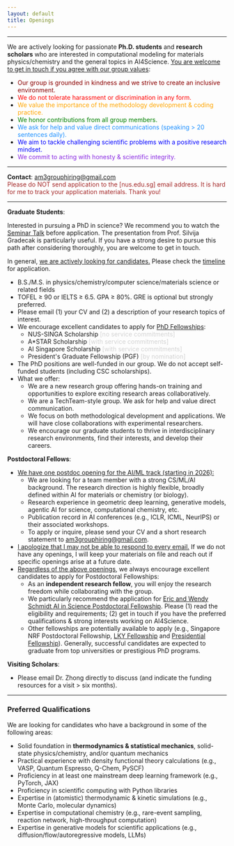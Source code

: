 ```yaml
---
layout: default
title: Openings
---
```


---

We are actively looking for passionate <strong>Ph.D. students</strong> and <strong>research scholars</strong> who are interested in computational modeling for materials physics/chemistry and the general topics in AI4Science. <span style="text-decoration: underline">You are welcome to get in touch if you agree with our group values</span>:

 * <span style="color: darkred">Our group is grounded in kindness and we strive to create an inclusive environment.</span>
 * <span style="color: red">We do not tolerate harassment or discrimination in any form.</span>
 * <span style="color: orange">We value the importance of the methodology development & coding practice.</span>
 * <span style="color: Green">We honor contributions from all group members.</span>
 * <span style="color: dodgerblue">We ask for help and value direct communications (speaking > 20 sentences daily). </span>
 * <span style="color: blue">We aim to tackle challenging scientific problems with a positive research mindset.</span>
 * <span style="color: blueviolet">We commit to acting with honesty & scientific integrity.</span>


---

<strong>Contact</strong>: <a href="mailto:am3grouphiring@gmail.com">am3grouphiring@gmail.com</a>
<br>
<span style="color: brown">Please do NOT send application to the [nus.edu.sg] email address. It is hard for me to track your application materials. Thank you!</span>
<br>


---
<strong>Graduate Students</strong>:

Interested in pursuing a PhD in science? We recommend you to watch the <a href="https://www.youtube.com/watch?v=gUa5CQ0yE6c&t=794s">Seminar Talk</a> before application. 
The presentation from Prof. Silvija Gradecak is particularly useful. If you have a strong desire to pursue this path after considering thoroughly, you are welcome to get in touch.

In general, <span style="text-decoration: underline">we are actively looking for candidates.</span> Please check the <a href="https://cde.nus.edu.sg/graduate/graduate-programmes-by-research/how-to-apply/">timeline</a> for application.
* B.S./M.S. in physics/chemistry/computer science/materials science or related fields
* TOFEL ≥ 90 or IELTS ≥ 6.5. GPA ≥ 80%. GRE is optional but strongly preferred. 
* Please email (1) your CV and (2) a description of your research topics of interest.
* We encourage excellent candidates to apply for <a href="https://nusgs.nus.edu.sg/scholarships/">PhD Fellowships</a>:
    * NUS-SINGA Scholarship  <span style="color: lightgray">[no service commitments]</span>
    * A*STAR Scholarship  <span style="color: lightgray">[with service commitments]</span>
    * AI Singapore Scholarship  <span style="color: lightgray">[with service commitments]</span>
    * President's Graduate Fellowship (PGF)  <span style="color: lightgray">[by nomination]</span>
* The PhD positions are well-funded in our group. We do not accept self-funded students (including CSC scholarships). 
* What we offer:
    * We are a new research group offering hands-on training and opportunities to explore exciting research areas collaboratively.
    * We are a TechTeam-style group. We ask for help and value direct communication.
    * We focus on both methodological development and applications. We will have close collaborations with experimental researchers.
    * We encourage our graduate students to thrive in interdisciplinary research environments, find their interests, and develop their careers.
    

<strong>Postdoctoral Fellows</strong>:
<!-- * <span style="text-decoration: underline">We do not have specific postdoc openings at this moment.</span> However, if you have strong interest in working with us, you are welcome to get in touch with CV + research interest. -->
<!-- * Please email (1) your CV; (2) a cover letter including your research interests; (3) the contact information of two or three references -->
* <span style="text-decoration: underline">We have one postdoc opening for the AI/ML track (starting in 2026):</span>
    * We are looking for a team member with a strong CS/ML/AI background. The research direction is highly flexible, broadly defined within AI for materials or chemistry (or biology).
    * Research experience in geometric deep learning, generative models, agentic AI for science, computational chemistry, etc.
    * Publication record in AI conferences (e.g., ICLR, ICML, NeurIPS) or their associated workshops.
    * To apply or inquire, please send your CV and a short research statement to <a href="mailto:am3grouphiring@gmail.com">am3grouphiring@gmail.com</a>.
* <span style="text-decoration: underline">I apologize that I may not be able to respond to every email.</span> If we do not have any openings, I will keep your materials on file and reach out if specific openings arise at a future date.
* <span style="text-decoration: underline">Regardless of the above openings</span>, we always encourage excellent candidates to apply for Postdoctoral Fellowships: 
    * As an <strong>independent research fellow</strong>, you will enjoy the research freedom while collaborating with the group.
    * We particularly recommend the application for [Eric and Wendy Schmidt AI in Science Postdoctoral Fellowship](https://www.nus.edu.sg/research/odprt-home/fellowships/eric-and-wendy-schmidt-ai-in-science-postdoctoral-fellowship). Please (1) read the eligibility and requirements; (2) get in touch if you have the preferred qualifications & strong interests working on AI4Science.
    * Other fellowships are potentially available to apply (e.g., Singapore NRF Postdoctoral Fellowship, [LKY Fellowship](https://www.nus.edu.sg/research/odprt-home/fellowships/lee-kuan-yew-postdoctoral-fellowship) and [Presidential Fellowship](https://www.nus.edu.sg/careers/wp-content/uploads/2024/04/NUS-Presidential-Fellowship8.pdf)). Generally, successful candidates are expected to graduate from top universities or prestigious PhD programs. 


<strong>Visiting Scholars</strong>:
* Please email Dr. Zhong directly to discuss (and indicate the funding resources for a visit > six months).


<!-- <strong>Undergraduate Students</strong>:
* A strong background in CS/ML/AI.
* Passion for scientific problems in materials physics/chemistry
* Please email your CV and transcript -->



---
### Preferred Qualifications

We are looking for candidates who have a background in some of the following areas:

* Solid foundation in <strong>thermodynamics & statistical mechanics</strong>, solid-state physics/chemistry, and/or quantum mechanics
* Practical experience with density functional theory calculations (e.g., VASP, Quantum Espresso, Q-Chem, PySCF)
* Proficiency in at least one mainstream deep learning framework (e.g., PyTorch, JAX)
* Proficiency in scientific computing with Python libraries
* Expertise in (atomistic) thermodynamic & kinetic simulations (e.g., Monte Carlo, molecular dynamics)
* Expertise in computational chemistry (e.g., rare-event sampling, reaction network, high-throughput computation)
* Expertise in generative models for scientific applications (e.g., diffusion/flow/autoregressive models, LLMs)